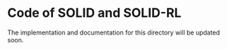 # Code of SOLID and SOLID-RL

The implementation and documentation for this directory will be updated soon.
